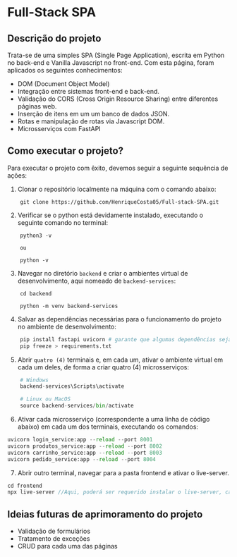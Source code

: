 # Full-Stack SPA

## Descrição do projeto
Trata-se de uma simples SPA (Single Page Application), escrita em Python no back-end e  Vanilla Javascript no front-end. Com esta página, foram aplicados os seguintes conhecimentos:
* DOM (Document Object Model)
* Integração entre sistemas front-end e back-end.
* Validação do CORS (Cross Origin Resource Sharing) entre diferentes páginas web.
* Inserção de itens em um um banco de dados JSON.
* Rotas e manipulação de rotas via Javascript DOM.
* Microsserviços com FastAPI


## Como executar o projeto?
Para executar o projeto com êxito, devemos seguir a seguinte sequência de ações:

1. Clonar o repositório localmente na máquina com o comando abaixo:

```
    git clone https://github.com/HenriqueCosta05/Full-stack-SPA.git
```

2. Verificar se o python está devidamente instalado, executando o seguinte comando no terminal:

```
    python3 -v 
    
    ou
    
    python -v
```

3. Navegar no diretório `backend` e criar o ambientes virtual de desenvolvimento, aqui nomeado de `backend-services`:

```
    cd backend

    python -m venv backend-services

```

4. Salvar as dependências necessárias para o funcionamento do projeto no ambiente de desenvolvimento:
```python
    pip install fastapi uvicorn # garante que algumas dependências sejam instaladas devidamente antes de salvá-las.
    pip freeze > requirements.txt
```

5. Abrir `quatro (4)` terminais e, em cada um, ativar o ambiente virtual em cada um deles, de forma a criar quatro (4) microsserviços:

```python
    # Windows
    backend-services\Scripts\activate

    # Linux ou MacOS
    source backend-services/bin/activate
```

6. Ativar cada microsserviço (correspondente a uma linha de código abaixo) em cada um dos terminais, executando os comandos:

```python
uvicorn login_service:app --reload --port 8001
uvicorn produtos_service:app --reload --port 8002
uvicorn carrinho_service:app --reload --port 8003
uvicorn pedido_service:app --reload --port 8004
```

7. Abrir outro terminal, navegar para a pasta frontend e ativar o live-server.

```javascript
cd frontend
npx live-server //Aqui, poderá ser requerido instalar o live-server, caso seja a primeira vez que o usuário o utilize.
```

## Ideias futuras de aprimoramento do projeto
* Validação de formulários
* Tratamento de exceções
* CRUD para cada uma das páginas

